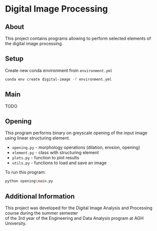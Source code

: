 # Digital Image Processing
## About
This project contains programs allowing to perform selected elements of the digital image processing. 

## Setup
Create new conda environment from `environment.yml`
```bash
conda env create digital-image -f environment.yml
```

## Main
TODO

## Opening
This program performs binary on greyscale opening of the input image using linear structuring element.
- `opening.py` - morphology operations (dilation, erosion, opening)
- `element.py` - class with structuring element
- `plots.py` - function to plot results
- `utils.py` - functions to load and save an image

To run this program:
```bash
python opening\main.py
```

## Additional Information
<p>This project was developed for the Digital Image Analysis and Processing course during the summer semester<br> of the 3rd year of the Engineering and Data Analysis program
  at AGH University.</p>
